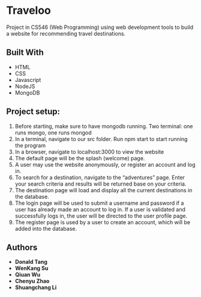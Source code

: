 # Traveloo

Project in CS546 (Web Programming) using web development tools to build a website for recommending travel destinations.

## Built With

* HTML
* CSS
* Javascript
* NodeJS
* MongoDB

## Project setup:

1. Before starting, make sure to have mongodb running. Two terminal: one runs mongo, one runs mongod
2. In a terminal, navigate to our src folder. Run npm start to start running the program
3. In a browser, navigate to localhost:3000 to view the website
4. The default page will be the splash (welcome) page.
5. A user may use the website anonymously, or register an account and log in.
6. To search for a destination, navigate to the “adventures” page. Enter your search criteria and results will be returned base on your criteria.
7. The destination page will load and display all the current destinations in the database.
8. The login page will be used to submit a username and password if a user has already made an account to log in. If a user is validated and successfully logs in, the user will be directed to the user profile page.
9. The register page is used by a user to create an account, which will be added into the database.

## Authors

* **Donald Tang**
* **WenKang Su**
* **Qiuan Wu**
* **Chenyu Zhao**
* **Shuangchang Li**


